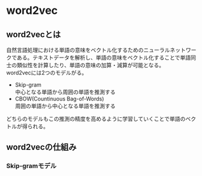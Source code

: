 # word2vec
## word2vecとは
自然言語処理における単語の意味をベクトル化するためのニューラルネットワークである。テキストデータを解析し、単語の意味をベクトル化することで単語同士の類似性を計算したり、単語の意味の加算・減算が可能となる。  
word2vecには2つのモデルがる。
- Skip-gram  
    中心となる単語から周囲の単語を推測する
- CBOW(Countinuous Bag-of-Words)  
    周囲の単語から中心となる単語を推測する  

どちらのモデルもこの推測の精度を高めるように学習していくことで単語のベクトルが得られる。
## word2vecの仕組み
### Skip-gramモデル

